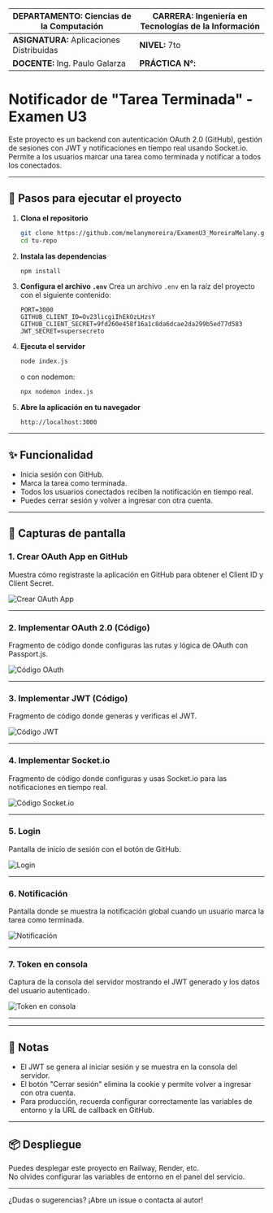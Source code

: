 | **DEPARTAMENTO:** Ciencias de la Computación | **CARRERA:** Ingeniería en Tecnologías de la Información |
|----------------------------------------------|----------------------------------------------------------|
| **ASIGNATURA:** Aplicaciones Distribuidas    | **NIVEL:** 7to           | **FECHA:** 13/08/2025     |
| **DOCENTE:** Ing. Paulo Galarza              | **PRÁCTICA N°:**        | **CALIFICACIÓN:**         |

# Notificador de "Tarea Terminada" - Examen U3

Este proyecto es un backend con autenticación OAuth 2.0 (GitHub), gestión de sesiones con JWT y notificaciones en tiempo real usando Socket.io. Permite a los usuarios marcar una tarea como terminada y notificar a todos los conectados.

---

## 🚀 Pasos para ejecutar el proyecto

1. **Clona el repositorio**
   ```bash
   git clone https://github.com/melanymoreira/ExamenU3_MoreiraMelany.git
   cd tu-repo
   ```

2. **Instala las dependencias**
   ```bash
   npm install
   ```

3. **Configura el archivo `.env`**
   Crea un archivo `.env` en la raíz del proyecto con el siguiente contenido:
   ```properties
   PORT=3000
   GITHUB_CLIENT_ID=Ov23licgiIhEkOzLHzsY
   GITHUB_CLIENT_SECRET=9fd260e458f16a1c8da6dcae2da299b5ed77d583
   JWT_SECRET=supersecreto
   ```

4. **Ejecuta el servidor**
   ```bash
   node index.js
   ```
   o con nodemon:
   ```bash
   npx nodemon index.js
   ```

5. **Abre la aplicación en tu navegador**
   ```
   http://localhost:3000
   ```

---

## ✨ Funcionalidad

- Inicia sesión con GitHub.
- Marca la tarea como terminada.
- Todos los usuarios conectados reciben la notificación en tiempo real.
- Puedes cerrar sesión y volver a ingresar con otra cuenta.

---

## 📸 Capturas de pantalla

### 1. Crear OAuth App en GitHub

Muestra cómo registraste la aplicación en GitHub para obtener el Client ID y Client Secret.

![Crear OAuth App](./screenshots/1_crear_oauth_app.png)

---

### 2. Implementar OAuth 2.0 (Código)

Fragmento de código donde configuras las rutas y lógica de OAuth con Passport.js.

![Código OAuth](./screenshots/2_codigo_oauth.png)

---

### 3. Implementar JWT (Código)

Fragmento de código donde generas y verificas el JWT.

![Código JWT](./screenshots/3_codigo_jwt.png)

---

### 4. Implementar Socket.io

Fragmento de código donde configuras y usas Socket.io para las notificaciones en tiempo real.

![Código Socket.io](./screenshots/4_codigo_socket.png)

---

### 5. Login

Pantalla de inicio de sesión con el botón de GitHub.

![Login](./screenshots/5_login.png)

---

### 6. Notificación

Pantalla donde se muestra la notificación global cuando un usuario marca la tarea como terminada.

![Notificación](./screenshots/6_notificacion.png)

---

### 7. Token en consola

Captura de la consola del servidor mostrando el JWT generado y los datos del usuario autenticado.

![Token en consola](./screenshots/7_token_consola.png)

---

---

## 📝 Notas

- El JWT se genera al iniciar sesión y se muestra en la consola del servidor.
- El botón "Cerrar sesión" elimina la cookie y permite volver a ingresar con otra cuenta.
- Para producción, recuerda configurar correctamente las variables de entorno y la URL de callback en GitHub.

---

## 📦 Despliegue

Puedes desplegar este proyecto en Railway, Render, etc.  
No olvides configurar las variables de entorno en el panel del servicio.

---

¿Dudas o sugerencias? ¡Abre un issue o contacta al autor!